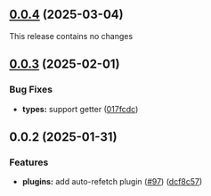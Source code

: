 ## [0.0.4](https://github.com/posva/pinia-colada/compare/@pinia/colada-plugin-auto-refetch@0.0.3...@pinia/colada-plugin-auto-refetch@0.0.4) (2025-03-04)

This release contains no changes

## [0.0.3](https://github.com/posva/pinia-colada/compare/@pinia/colada-plugin-auto-refetch@0.0.2...@pinia/colada-plugin-auto-refetch@0.0.3) (2025-02-01)

### Bug Fixes

- **types:** support getter ([017fcdc](https://github.com/posva/pinia-colada/commit/017fcdc844c19df91feec84221d28e0a56bd9455))

## 0.0.2 (2025-01-31)

### Features

- **plugins:** add auto-refetch plugin ([#97](https://github.com/posva/pinia-colada/issues/97)) ([dcf8c57](https://github.com/posva/pinia-colada/commit/dcf8c57a5c6695c02e046ba5e6731de71976a588))
